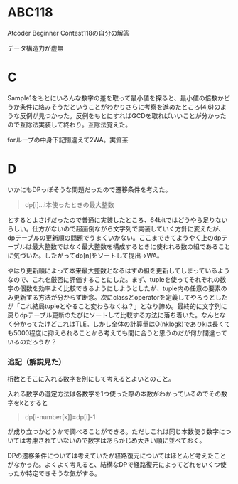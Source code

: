 # ABC118
Atcoder Beginner Contest118の自分の解答

データ構造力が虚無

# C
Sample1をもとにいろんな数字の差を取って最小値を探ると、最小値の倍数かどうか条件に絡みそうだということがわかりさらに考察を進めたところ(4,6)のような反例が見つかった。反例をもとにすればGCDを取ればいいことが分かったので互除法実装して終わり。互除法覚えた。

forループの中身下記間違えて2WA。実質茶

# D
いかにもDPっぽそうな問題だったので遷移条件を考えた。

> dp\[i\]...i本使ったときの最大整数

とするとよさげだったので普通に実装したところ、64bitではどうやら足りないらしい。仕方がないので超面倒ながら文字列で実装していく方針に変えたが、dpテーブルの更新順の問題でうまくいかない。ここまできてようやく上のdpテーブルは最大整数ではなく最大整数を構成するときに使われる数の組であることに気づいた。したがってdp\[n\]をソートして提出→WA。

やはり更新順によって本来最大整数となるはずの組を更新してしまっているようなので、これを厳密に評価することにした。まず、tupleを使ってそれぞれの数字の個数を効率よく比較できるようにしようとしたが、tuple内の任意の要素のみ更新する方法が分からず断念。次にclassとoperatorを定義してやろうとしたが「これ結局tupleとやること変わらなくね？」となり諦め。最終的に文字列に戻りdpテーブル更新のたびにソートして比較する方法に落ち着いた。なんとなく分かってたけどこれはTLE。しかし全体の計算量はO(nklogk)でありkは長くても5000程度に抑えられることから考えても間に合うと思うのだが何か間違っているのだろうか？

### 追記（解説見た）
桁数とそこに入れる数字を別にして考えるとよいとのこと。

入れる数字の選定方法は各数字を1つ使った際の本数がわかっているのでその数字をkとすると

> dp\[i-number\[k\]\]=dp\[i\]-1

が成り立つかどうかで調べることができる。ただしこれは同じ本数使う数字については考慮されていないので数字はあらかじめ大きい順に並べておく。

DPの遷移条件については考えていたが経路復元についてはほとんど考えたことがなかった。よくよく考えると、結構なDPで経路復元によってどれをいくつ使ったか特定できそうな気がする。

